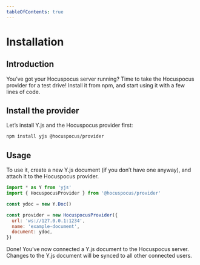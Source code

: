 ```yaml
---
tableOfContents: true
---
```


# Installation

## Introduction
You’ve got your Hocuspocus server running? Time to take the Hocuspocus provider for a test drive! Install it from npm, and start using it with a few lines of code.

## Install the provider
Let’s install Y.js and the Hocuspocus provider first:

```bash
npm install yjs @hocuspocus/provider
```

## Usage
To use it, create a new Y.js document (if you don’t have one anyway), and attach it to the Hocuspocus provider.

```js
import * as Y from 'yjs'
import { HocuspocusProvider } from '@hocuspocus/provider'

const ydoc = new Y.Doc()

const provider = new HocuspocusProvider({
  url: 'ws://127.0.0.1:1234',
  name: 'example-document',
  document: ydoc,
})
```

Done! You’ve now connected a Y.js document to the Hocuspocus server. Changes to the Y.js document will be synced to all other connected users.



